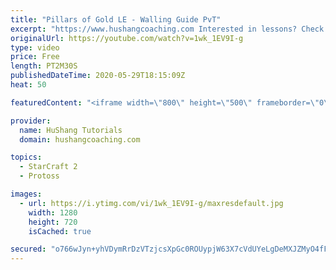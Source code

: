 ```yaml
---
title: "Pillars of Gold LE - Walling Guide PvT"
excerpt: "https://www.hushangcoaching.com Interested in lessons? Check out the website for more information ------------------------------------------------------------------------------------------------------- Want to support HuShang Tutorials directly? Patreon is a website where you can contribute a monthly"
originalUrl: https://youtube.com/watch?v=1wk_1EV9I-g
type: video
price: Free
length: PT2M30S
publishedDateTime: 2020-05-29T18:15:09Z
heat: 50

featuredContent: "<iframe width=\"800\" height=\"500\" frameborder=\"0\" src=\"https://www.youtube.com/embed/1wk_1EV9I-g\" allow=\"accelerometer; autoplay; encrypted-media; gyroscope; picture-in-picture\" allowfullscreen></iframe>"

provider:
  name: HuShang Tutorials
  domain: hushangcoaching.com

topics:
  - StarCraft 2
  - Protoss

images:
  - url: https://i.ytimg.com/vi/1wk_1EV9I-g/maxresdefault.jpg
    width: 1280
    height: 720
    isCached: true

secured: "o766wJyn+yhVDymRrDzVTzjcsXpGc0ROUypjW63X7cVdUYeLgDeMXJZMyO4fFyrzQNseef+UCr3DgbmTCsie+LBHQdx+BdaDfUXp1bqvnpNFWsJmewv1VmfHzQ6s/r5dMnzssieJykcUO68RSnHuqiWwcYXkAdtyKoMflztkfHQ3y2dEDp5W0sw9j5nfrSUUMK4t1XZDUsi7dwpdPZNrSi9UpDmrHw/W5d3ivSXuJOEtikrv/qqfTEpQzeAJH5kErGEjv2NKcmrWdpI+7Pk2z3ZNHpsG10PRSjAFmz67Fz7TN6Kf8sCaMUwjLj+a6Mp7r/xm0WnffpX2QBIUr3N9nEHmQrH53hCQl1antza2mJUSLKpgRMvOs2ThOGoMV8+FIb4jkPZevSLnvgrMEYUeBWhZy9MbcGx/e74cs4mVKdY=;2SgSmXgJxyeXtW5iRhteCQ=="
---
```


